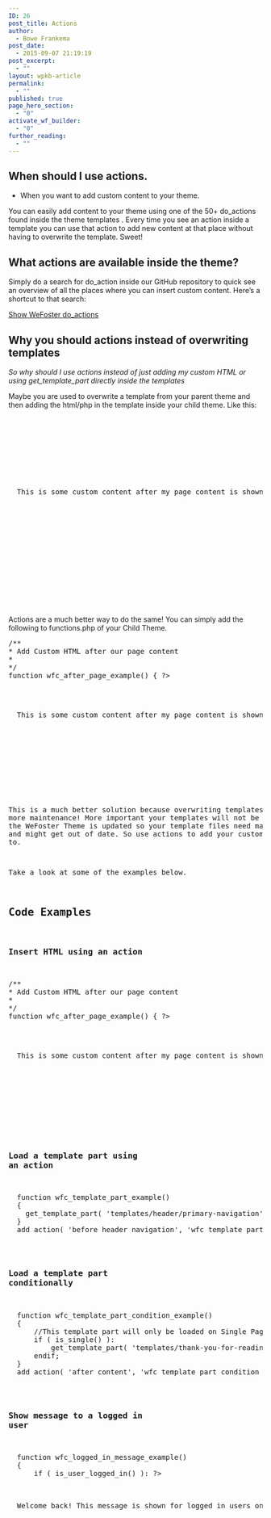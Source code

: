 ```yaml
---
ID: 26
post_title: Actions
author:
  - Bowe Frankema
post_date:
  - 2015-09-07 21:19:19
post_excerpt:
  - ""
layout: wpkb-article
permalink:
  - ""
published: true
page_hero_section:
  - "0"
activate_wf_builder:
  - "0"
further_reading:
  - ""
---
```

## When should I use actions.

*   When you want to add custom content to your theme.

You can easily add content to your theme using one of the 50+ do_actions found inside the theme templates . Every time you see an action inside a template you can use that action to add new content at that place without having to overwrite the template. Sweet!

## What actions are available inside the theme?

Simply do a search for do_action inside our GitHub repository to quick see an overview of all the places where you can insert custom content. Here’s a shortcut to that search:

<a target="_blank" href="https://github.com/WeFoster/wefoster/search?utf8=%E2%9C%93&q=do_action">Show WeFoster do_actions</a>

## Why you should actions instead of overwriting templates

*So why should I use actions instead of just adding my custom HTML or using get_template_part directly inside the templates*

Maybe you are used to overwrite a template from your parent theme and then adding the html/php in the template inside your child theme. Like this:

<pre><?php get_template_part('templates/loops/content', 'page'); ?>


<!-- Doing it Wrong -->
      


<p>
  This is some custom content after my page content is shown. I'm adding this by overwriting my template via a Child Theme!
  
</p>
        



<!-- Doing it Wrong -->

        



<?php do_action('close_page_content'); ?>
</pre>

Actions are a much better way to do the same! You can simply add the following to functions.php of your Child Theme.

<pre>/**
* Add Custom HTML after our page content
*
*/
function wfc_after_page_example() { ?>

  <p>
  This is some custom content after my page content is shown. I'm adding this by overwriting my template via a Child Theme!
  
</p>

  



<?php
}
add_action( 'close_page_content','wfc_after_page_example' );
</pre>

This is a much better solution because overwriting templates means more maintenance! More important your templates will not be updated when the WeFoster Theme is updated so your template files need maintenance and might get out of date. So use actions to add your custom content to.

Take a look at some of the examples below.

## Code Examples

### Insert HTML using an action





<pre>
/**
* Add Custom HTML after our page content
*
*/
function wfc_after_page_example() { ?>

  <p>
  This is some custom content after my page content is shown. I'm adding this by overwriting my template via a Child Theme!
  
</p>

  



<?php
}
add_action( 'close_page_content','wfc_after_page_example' );
</pre>

### Load a template part using an action





<pre>
  function wfc_template_part_example()
  {
    get_template_part( 'templates/header/primary-navigation' );
  }
  add_action( 'before_header_navigation', 'wfc_template_part_example' );
</pre>

### Load a template part conditionally




<pre>
  function wfc_template_part_condition_example()
  {   
      //This template part will only be loaded on Single Pages
      if ( is_single() ):
          get_template_part( 'templates/thank-you-for-reading' );
      endif;
  }
  add_action( 'after_content', 'wfc_template_part_condition_example' );
</pre>

### Show message to a logged in user




<pre>
  function wfc_logged_in_message_example()
  {
      if ( is_user_logged_in() ): ?>

        <div class="logged-in-message">
  Welcome back! This message is shown for logged in users only.     
  
</div>



<?php endif;
  }
  add_action( 'open_body', 'wfc_logged_in_message_example' );
</pre>